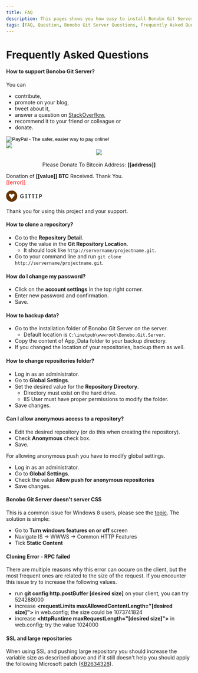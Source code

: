 ```yaml
---
title: FAQ
description: This pages shows you how easy to install Bonobo Git Server is.
tags: [FAQ, Question, Bonobo Git Server Questions, Frequently Asked Questions]
---
```


Frequently Asked Questions
=============================

#### How to support Bonobo Git Server?

You can

* contribute,
* promote on your blog,
* tweet about it,
* answer a question on [StackOverflow](http://stackoverflow.com),
* recommend it to your friend or colleague or
* donate.

<div class="donations row-fluid">
  <div class="paypal span3">
    <form action="https://www.paypal.com/cgi-bin/webscr" method="post" target="_top" class="text-center">
        <input type="hidden" name="cmd" value="_s-xclick">
        <input type="hidden" name="hosted_button_id" value="LDBBJBMZX7FN2">
        <input type="image" src="https://www.paypalobjects.com/en_US/i/btn/btn_donateCC_LG.gif" border="0" name="submit" alt="PayPal - The safer, easier way to pay online!">
        <img alt="" border="0" src="https://www.paypalobjects.com/en_US/i/scr/pixel.gif" width="1" height="1">
    </form>
  </div>
  <div class="blockchain-btn span6" data-address="1NJUB7ZhsCSfz3p9VwwVgi7nPyByF3dhPP" data-shared="false">
    <div class="blockchain stage-begin">
        <img src="https://blockchain.info//Resources/buttons/donate_64.png"/>
    </div>
    <div class="blockchain stage-loading" style="text-align:center">
        <img src="https://blockchain.info//Resources/loading-large.gif"/>
    </div>
    <div class="blockchain stage-ready">
         <p align="center">Please Donate To Bitcoin Address: <b>[[address]]</b></p>
         <p align="center" class="qr-code"></p>
    </div>
    <div class="blockchain stage-paid">
         Donation of <b>[[value]] BTC</b> Received. Thank You.
    </div>
    <div class="blockchain stage-error">
        <font color="red">[[error]]</font>
    </div>
  </div>
  <div class="gittip span3">
    <p><a href="https://www.gittip.com/jakubgarfield/"><img src="/resources/img/gittip.png" /></a></p>
  </div>
</div>

Thank you for using this project and your support.

#### How to clone a repository?

* Go to the **Repository Detail**.
* Copy the value in the **Git Repository Location**.
    * It should look like `http://servername/projectname.git`.
* Go to your command line and run `git clone http://servername/projectname.git`.

#### How do I change my password?

* Click on the **account settings** in the top right corner.
* Enter new password and confirmation.
* Save.

#### How to backup data?

* Go to the installation folder of Bonobo Git Server on the server.
    * Default location is `C:\inetpub\wwwroot\Bonobo.Git.Server`.
* Copy the content of App_Data folder to your backup directory.
* If you changed the location of your repositories, backup them as well.

#### How to change repositories folder?

* Log in as an administrator.
* Go to **Global Settings**.
* Set the desired value for the **Repository Directory**.
    * Directory must exist on the hard drive.
    * IIS User must have proper permissions to modify the folder.
* Save changes.    

#### Can I allow anonymous access to a repository?

* Edit the desired repository (or do this when creating the repository).
* Check **Anonymous** check box.
* Save.

For allowing anonymous push you have to modify global settings.

* Log in as an administrator.
* Go to **Global Settings**.
* Check the value **Allow push for anonymous repositories**
* Save changes.


#### Bonobo Git Server doesn't server CSS

This is a common issue for Windows 8 users, please see the [topic](http://forum.chodounsky.net/viewtopic.php?f=11&t=252). The solution is simple:

* Go to **Turn windows features on or off** screen
* Navigate IS -> WWWS -> Common HTTP Features
* Tick **Static Content**

#### Cloning Error - RPC failed

There are multiple reasons why this error can occure on the client, but the most frequent ones are related to the size of the request. If you encounter this issue try to increase the following values.

* run **git config http.postBuffer [desired size]** on your client, you can try 524288000
* increase **&lt;requestLimits maxAllowedContentLength="[desired size]"&gt;** in web.config; the size could be 1073741824
* increase **&lt;httpRuntime maxRequestLength="[desired size]"&gt;** in web.config; try the value 1024000

#### SSL and large repositories

When using SSL and pushing large repository you should increase the variable size as described above and if it still doesn't help you should apply the following Microsoft patch ([KB2634328](http://support.microsoft.com/kb/2634328/en-us)). 
